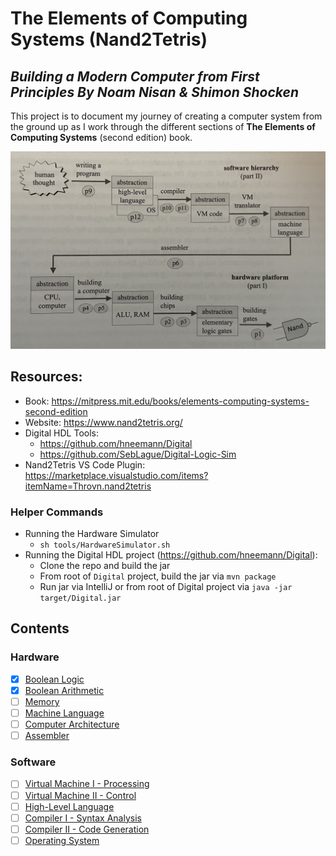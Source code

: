 # The Elements of Computing Systems (Nand2Tetris)

_Building a Modern Computer from First Principles
By Noam Nisan & Shimon Shocken_
---

This project is to document my journey of creating a computer system from the ground up as I work through the different sections of **The Elements of Computing Systems** (second edition) book.

![Computer Systems Diagram](./static/computer-system-diagram.jpg)

## Resources:
- Book: https://mitpress.mit.edu/books/elements-computing-systems-second-edition
- Website: https://www.nand2tetris.org/
- Digital HDL Tools: 
  - https://github.com/hneemann/Digital
  - https://github.com/SebLague/Digital-Logic-Sim
- Nand2Tetris VS Code Plugin: https://marketplace.visualstudio.com/items?itemName=Throvn.nand2tetris

### Helper Commands
- Running the Hardware Simulator
  - `sh tools/HardwareSimulator.sh`
- Running the Digital HDL project (https://github.com/hneemann/Digital):
  - Clone the repo and build the jar
  - From root of `Digital` project, build the jar via `mvn package`
  - Run jar via IntelliJ or from root of Digital project via `java -jar target/Digital.jar`

## Contents
### Hardware
- [X] [Boolean Logic](./notes/01-boolean-logic.md)
- [X] [Boolean Arithmetic](./notes/02-boolean-arithmetic.md)
- [ ] [Memory](./notes/03-memory.md)
- [ ] [Machine Language](./notes/04-machine-language.md)
- [ ] [Computer Architecture](./notes/05-computer-architecture.md)
- [ ] [Assembler](./notes/06-assembler.md)

### Software
- [ ] [Virtual Machine I - Processing](./notes/07-virtual-machine-processing.md)
- [ ] [Virtual Machine II - Control](./notes/08-virtual-machine-control.md)
- [ ] [High-Level Language](./notes/09-high-level-language.md)
- [ ] [Compiler I - Syntax Analysis](./notes/10-compiler-syntax-analysis.md)
- [ ] [Compiler II - Code Generation](./notes/11-compiler-code-generation.md)
- [ ] [Operating System](./notes/12-operating-system.md)